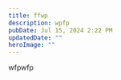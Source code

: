 ```yaml
---
title: ffwp
description: wpfp
pubDate: Jul 15, 2024 2:22 PM
updatedDate: ""
heroImage: ""
---
```

wfpwfp

